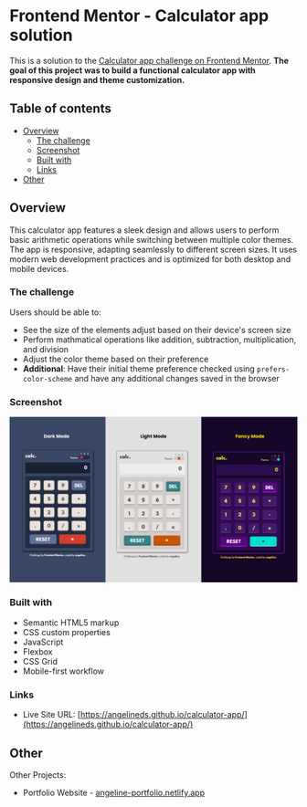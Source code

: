 # Frontend Mentor - Calculator app solution

This is a solution to the [Calculator app challenge on Frontend Mentor](https://www.frontendmentor.io/challenges/calculator-app-9lteq5N29). **The goal of this project was to build a functional calculator app with responsive design and theme customization.**

## Table of contents

- [Overview](#overview)
  - [The challenge](#the-challenge)
  - [Screenshot](#screenshot)
  - [Built with](#built-with)
  - [Links](#links)
- [Other](#other)

## Overview

This calculator app features a sleek design and allows users to perform basic arithmetic operations while switching between multiple color themes. The app is responsive, adapting seamlessly to different screen sizes. It uses modern web development practices and is optimized for both desktop and mobile devices.

### The challenge

Users should be able to:

- See the size of the elements adjust based on their device's screen size
- Perform mathmatical operations like addition, subtraction, multiplication, and division
- Adjust the color theme based on their preference
- **Additional**: Have their initial theme preference checked using `prefers-color-scheme` and have any additional changes saved in the browser

### Screenshot

![Comparison of Each Theme](./screenshot.png)

### Built with

- Semantic HTML5 markup
- CSS custom properties
- JavaScript
- Flexbox
- CSS Grid
- Mobile-first workflow

### Links

- Live Site URL: [https://angelineds.github.io/calculator-app/](https://angelineds.github.io/calculator-app/)

## Other

Other Projects:
- Portfolio Website - [angeline-portfolio.netlify.app](https://angeline-portfolio.netlify.app)
